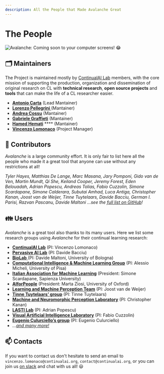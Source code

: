 ```yaml
---
description: All the People that Made Avalanche Great
---
```


# The People

![Avalanche: Coming soon to your computer screens! 😂](../../../.gitbook/assets/avalanche\_maintaners.png)

## 🗂️ Maintainers

The Project is maintained mostly by [ContinualAI Lab](https://www.continualai.org/lab/) members, with the core mission of supporting the production, organization and dissemination of original research on CL with **technical research**, **open source projects** and **tools** that can make the life of a CL researcher easier.

* [**Antonio Carta**](http://pages.di.unipi.it/carta/) (Lead Mantainer)
* [**Lorenzo Pellegrini** ](https://www.unibo.it/sitoweb/l.pellegrini)(Mantainer)
* [**Andrea Cossu**](https://andreacossu.github.io) (Mantainer)
* [**Gabriele Graffieti**](https://www.unibo.it/sitoweb/gabriele.graffieti/en) (Mantainer)
* [**Hamed Hemati**](https://www.unisg.ch/personenverzeichnis/80af945c-59bf-452e-b2de-369bd134e6af) **** (Mantainer)
* [**Vincenzo Lomonaco**](https://www.vincenzolomonaco.com) (Project Manager)

## 🔨 Contributors

_Avalanche_ is a large community effort. It is only fair to list here all the people who made it a great tool that anyone can use without any restrictions at all!

_Tyler Hayes, Matthias De Lange, Marc Masana, Jary Pomponi, Gido van de Ven, Martin Mundt, Qi She, Keiland Cooper, Jeremy Forest, Eden Belouadah, Adrian Popescu, Andreas Tolias, Fabio Cuzzolin, Simone Scardapane, Simone Calderara, Subutai Amhad, Luca Antiga, Christopher Kanan, Joost van de Weijer, Tinne Tuytelaars, Davide Bacciu, German I. Parisi, Razvan Pascanu, Davide Maltoni_ _...see the_ [_full list on GitHub_](https://github.com/ContinualAI/avalanche/graphs/contributors)_!_

## 👪 Users

_Avalanche_ is a great tool also thanks to its many users. Here we list some research groups using _Avalanche_ for their continual learning research:

* [**ContinualAI Lab**](https://www.continualai.org/lab/) (PI: Vincenzo Lomonaco)
* [**Pervasive AI Lab**](http://pai.di.unipi.it) (PI: Davide Bacciu)
* [**BioLab** ](http://biolab.csr.unibo.it/home.asp)(PI: Davide Maltoni, University of Bologna)
* [**Computational Intelligence & Machine Learning Group**](http://ciml.di.unipi.it/index.html) (PI: Alessio Micheli, University of Pisa)
* [**Italian Association for Machine Learning**](https://iaml.it) (President: Simone Scardapane, Sapienza University)
* [**AIforPeople**](https://www.aiforpeople.org) (President: Marta Ziosi, University of Oxford)
* [**Learning and Machine Perception Team**](http://www.cvc.uab.es/lamp/) (PI: Joost van de Weijer)
* [**Tinne Tuytelaars’ group**](https://homes.esat.kuleuven.be/\~tuytelaa/) (PI: Tinne Tuytelaars)
* [**Machine and Neuromorphic Perception Laboratory**](http://klab.cis.rit.edu) (PI: Christopher Kanan)
* [**LASTI Lab**](https://kalisteo.cea.fr/index.php/textual-and-visual-semantic/) (PI: Adrian Popescu)
* [**Visual Artificial Intelligence Laboratory**](https://cms.brookes.ac.uk/staff/FabioCuzzolin) (PI: Fabio Cuzzolin)
* [**Eugenio Culurciello’s group**](https://scholar.google.com/citations?user=SeGmqkIAAAAJ\&hl=en) (PI: Eugenio Culurciello)
* _..._[_and many more!_](https://www.continualai.org/research)

## 📫 Contacts

If you want to contact us don't hesitate to send an email to `vincenzo.lomonaco@continualai.org`, `contact@continualai.org`, or you can join us [on slack](https://join.slack.com/t/continualai/shared\_invite/enQtNjQxNDYwMzkxNzk0LTBhYjg2MjM0YTM2OWRkNDYzOGE0ZTIzNDQ0ZGMzNDE3ZGUxNTZmNmM1YzJiYzgwMTkyZDQxYTlkMTI3NzZkNjU) and chat with us all! 😃

